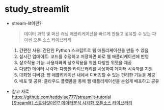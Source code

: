# study_streamlit
* stream-lit이란?
  > 데이터 과학 및 머신 러닝 애플리케이션을 빠르게 만들고 공유할 수 있는 파이썬 오픈 소스 라이브러리
  1) 간편한 사용: 간단한 Python 스크립트로 웹 애플리케이션을 만들 수 있음
  2) 실시간 업데이트: 코드를 수정하고 저장하면 바로 웹 애플리케이션에 반영
  3) 상호작용 기능: 사용자와의 상호작용을 위한 다양한 위젯을 제공
  4) 다양한 데이터 시각화: 다양한 라이브러리를 사용하여 데이터 시각화를 지원
  5) 대화형 디버깅: 웹 애플리케이션 내에서 디버깅할 수 있는 편리한 기능을 제공
  6) 배포 및 공유: 클라우드 플랫폼을 통해 웹 애플리케이션을 손쉽게 배포하고 공유

* 참고 자료<br>
  https://github.com/teddylee777/streamlit-tutorial<br>
  [[Streamlit] 스트림릿이란? 데이터분석 시각화 오픈소스 라이브러리](https://shrimp-taco.tistory.com/entry/Streamlit-%EC%8A%A4%ED%8A%B8%EB%A6%BC%EB%A6%BF%EC%9D%B4%EB%9E%80-%EB%8D%B0%EC%9D%B4%ED%84%B0%EB%B6%84%EC%84%9D-%EC%8B%9C%EA%B0%81%ED%99%94-%EC%98%A4%ED%94%88%EC%86%8C%EC%8A%A4-%EB%9D%BC%EC%9D%B4%EB%B8%8C%EB%9F%AC%EB%A6%AC)
